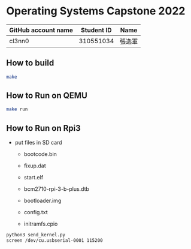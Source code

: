 # Operating Systems Capstone 2022

| GitHub account name | Student ID | Name   |
| ------------------- | ---------- | ------ |
| cl3nn0              | 310551034  | 張逸軍  |

## How to build

```bash
make
```

## How to Run on QEMU

```bash
make run
```

## How to Run on Rpi3

- put files in SD card

    - bootcode.bin

    - fixup.dat

    - start.elf

    - bcm2710-rpi-3-b-plus.dtb

    - bootloader.img

    - config.txt

    - initramfs.cpio

```bash
python3 send_kernel.py
screen /dev/cu.usbserial-0001 115200
```
